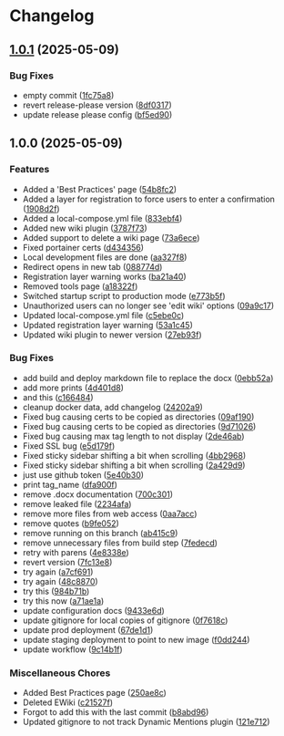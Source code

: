 # Changelog

## [1.0.1](https://github.com/ubsicap/assure_support_site/compare/v1.0.0...v1.0.1) (2025-05-09)


### Bug Fixes

* empty commit ([1fc75a8](https://github.com/ubsicap/assure_support_site/commit/1fc75a8bb012a4ae86be340202125a2bf0cbd840))
* revert release-please version ([8df0317](https://github.com/ubsicap/assure_support_site/commit/8df0317daa60d107495f3f2983b0524eaf7f20ad))
* update release please config ([bf5ed90](https://github.com/ubsicap/assure_support_site/commit/bf5ed90a68e275fb0a1b19bb55f3dcb8d1f61b68))

## 1.0.0 (2025-05-09)


### Features

* Added a 'Best Practices' page ([54b8fc2](https://github.com/ubsicap/assure_support_site/commit/54b8fc2751dfebd67d34bba41a6bc95f7f739502))
* Added a layer for registration to force users to enter a confirmation ([1908d2f](https://github.com/ubsicap/assure_support_site/commit/1908d2fb4e2bea7ce6bbd200350abd9a1e573d2b))
* Added a local-compose.yml file ([833ebf4](https://github.com/ubsicap/assure_support_site/commit/833ebf4c99ba637c1ab941b86aab6269ed8fe6c9))
* Added new wiki plugin ([3787f73](https://github.com/ubsicap/assure_support_site/commit/3787f7332eff125b7f9ebcea3e5c6d56f392f960))
* Added support to delete a wiki page ([73a6ece](https://github.com/ubsicap/assure_support_site/commit/73a6eceded44dc130545322dc3df65e2843e1e1f))
* Fixed portainer certs ([d434356](https://github.com/ubsicap/assure_support_site/commit/d434356c16bd2309553f27aa9c3d4e3e9b6101ea))
* Local development files are done ([aa327f8](https://github.com/ubsicap/assure_support_site/commit/aa327f8f5ee13424789652c12d653156e09e4ffb))
* Redirect opens in new tab ([088774d](https://github.com/ubsicap/assure_support_site/commit/088774d9935c29968f061b5cbb3573562294e7eb))
* Registration layer warning works ([ba21a40](https://github.com/ubsicap/assure_support_site/commit/ba21a40ac61c1ae1826d05c63184a405940d428b))
* Removed tools page ([a18322f](https://github.com/ubsicap/assure_support_site/commit/a18322f928cf3a318f9528f3f6796a296189db18))
* Switched startup script to production mode ([e773b5f](https://github.com/ubsicap/assure_support_site/commit/e773b5f2e4a8729be852ce480056629e5298e361))
* Unauthorized users can no longer see 'edit wiki' options ([09a9c17](https://github.com/ubsicap/assure_support_site/commit/09a9c177eda114011f681e52dde290f15325b322))
* Updated local-compose.yml file ([c5ebe0c](https://github.com/ubsicap/assure_support_site/commit/c5ebe0ce54f39aa213e98d59af3f29ef2d15b6cb))
* Updated registration layer warning ([53a1c45](https://github.com/ubsicap/assure_support_site/commit/53a1c45871a675086c3b037f44de327e9770cef8))
* Updated wiki plugin to newer version ([27eb93f](https://github.com/ubsicap/assure_support_site/commit/27eb93fde239ea56a0a196e6ad25766d39a86033))


### Bug Fixes

* add build and deploy markdown file to replace the docx ([0ebb52a](https://github.com/ubsicap/assure_support_site/commit/0ebb52aa6d8def491c2a401be71e7bade22be9e9))
* add more prints ([4d401d8](https://github.com/ubsicap/assure_support_site/commit/4d401d8b2436d3397733eb1166440b849a3c7c60))
* and this ([c166484](https://github.com/ubsicap/assure_support_site/commit/c16648489b15bf78bfa10c05931f8479281e4552))
* cleanup docker data, add changelog ([24202a9](https://github.com/ubsicap/assure_support_site/commit/24202a91427a511a251376c06b3bcc788d2ae6e8))
* Fixed bug causing certs to be copied as directories ([09af190](https://github.com/ubsicap/assure_support_site/commit/09af1904a4670b5c64163ab0c7075795ec1d17df))
* Fixed bug causing certs to be copied as directories ([9d71026](https://github.com/ubsicap/assure_support_site/commit/9d71026b6aeb80d2bcd16165920c345b7149628a))
* Fixed bug causing max tag length to not display ([2de46ab](https://github.com/ubsicap/assure_support_site/commit/2de46aba082c5af6eb9caaf2bc7f6fd07c56219f))
* Fixed SSL bug ([e5d179f](https://github.com/ubsicap/assure_support_site/commit/e5d179f5a96916ec2e9d0c039691660f58ae6855))
* Fixed sticky sidebar shifting a bit when scrolling ([4bb2968](https://github.com/ubsicap/assure_support_site/commit/4bb296844ee9f3d2bdfc69447fde2b6f2c3c5b2e))
* Fixed sticky sidebar shifting a bit when scrolling ([2a429d9](https://github.com/ubsicap/assure_support_site/commit/2a429d9f37695e74356c6cf76bda4737a98ebdec))
* just use github token ([5e40b30](https://github.com/ubsicap/assure_support_site/commit/5e40b30d5345ae4cb947f70ffe9eaa4cf2257d8e))
* print tag_name ([dfa900f](https://github.com/ubsicap/assure_support_site/commit/dfa900f594b87bf5e9ff6f69b6f878d1a2bddfda))
* remove .docx documentation ([700c301](https://github.com/ubsicap/assure_support_site/commit/700c30169ef7417a03f4cbcc30ccb864aa017d1d))
* remove leaked file ([2234afa](https://github.com/ubsicap/assure_support_site/commit/2234afa300467a975a8bd723c453159dd3832663))
* remove more files from web access ([0aa7acc](https://github.com/ubsicap/assure_support_site/commit/0aa7accec85f14caee66d7f2ae58373fa679cb48))
* remove quotes ([b9fe052](https://github.com/ubsicap/assure_support_site/commit/b9fe052c0d85a3f51288cfe8ba797a5a6ac5bbe6))
* remove running on this branch ([ab415c9](https://github.com/ubsicap/assure_support_site/commit/ab415c95b3648a5e4d73bf9a2364a3ed82c42e4e))
* remove unnecessary files from build step ([7fedecd](https://github.com/ubsicap/assure_support_site/commit/7fedecdf307b4f454473943cd2c0e949664f4005))
* retry with parens ([4e8338e](https://github.com/ubsicap/assure_support_site/commit/4e8338e8fb83cb62e1420e455005262d8d56165c))
* revert version ([7fc13e8](https://github.com/ubsicap/assure_support_site/commit/7fc13e878eca834d8fe9c9066278bcd2d3d85dfb))
* try again ([a7cf691](https://github.com/ubsicap/assure_support_site/commit/a7cf691ddb5ee98783d4fcbd76e6dda76842736b))
* try again ([48c8870](https://github.com/ubsicap/assure_support_site/commit/48c88704bd3fb2b5f4692f4cae15114bab6fa4a2))
* try this ([984b71b](https://github.com/ubsicap/assure_support_site/commit/984b71be12fedf0a4250936c7b1f3c81018781d5))
* try this now ([a71ae1a](https://github.com/ubsicap/assure_support_site/commit/a71ae1a0a9103b7bfa7603ee54b9b46c651aa6cd))
* update configuration docs ([9433e6d](https://github.com/ubsicap/assure_support_site/commit/9433e6d40eb3b7d04feae13c43c0446ad933d9ab))
* update gitignore for local copies of gitignore ([0f7618c](https://github.com/ubsicap/assure_support_site/commit/0f7618cd63ab4c145aaadca5e70c050e9baeb8ad))
* update prod deployment ([67de1d1](https://github.com/ubsicap/assure_support_site/commit/67de1d169e81682b177b9426fdea2abfcbb5ab77))
* update staging deployment to point to new image ([f0dd244](https://github.com/ubsicap/assure_support_site/commit/f0dd2441d26021e56a8319a06f1d07ef4a12c9e1))
* update workflow ([9c14b1f](https://github.com/ubsicap/assure_support_site/commit/9c14b1ff7299c1c2bc962fc169fbd303ef182731))


### Miscellaneous Chores

* Added Best Practices page ([250ae8c](https://github.com/ubsicap/assure_support_site/commit/250ae8c6c2489990a944e1406887030685afa3f4))
* Deleted EWiki ([c21527f](https://github.com/ubsicap/assure_support_site/commit/c21527f91136348444c5e67a1f57df1438ebe850))
* Forgot to add this with the last commit ([b8abd96](https://github.com/ubsicap/assure_support_site/commit/b8abd96284fb40b22b6f349df1e424a316897397))
* Updated gitignore to not track Dynamic Mentions plugin ([121e712](https://github.com/ubsicap/assure_support_site/commit/121e712e12a3c444f0b20946ff8277f92d57fbab))
